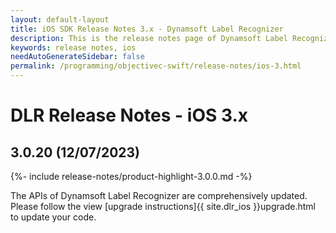 ```yaml
---
layout: default-layout
title: iOS SDK Release Notes 3.x - Dynamsoft Label Recognizer
description: This is the release notes page of Dynamsoft Label Recognizer for iOS SDK version 3.x.
keywords: release notes, ios
needAutoGenerateSidebar: false
permalink: /programming/objectivec-swift/release-notes/ios-3.html
---
```


# DLR Release Notes - iOS 3.x

## 3.0.20 (12/07/2023)

{%- include release-notes/product-highlight-3.0.0.md -%}

The APIs of Dynamsoft Label Recognizer are comprehensively updated. Please follow the view [upgrade instructions]{{ site.dlr_ios }}upgrade.html to update your code.

